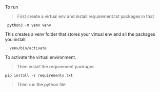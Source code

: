 To run

> First create a virtual env and install requirement.txt packages in that

` python3 -m venv venv`

This creates a venv folder that stores your virtual env and all the packages you install

`. venv/bin/activate`

To activate the virtual environment.

> Then install the requirement packages

`pip install -r requirements.txt`

> Then run the python file
